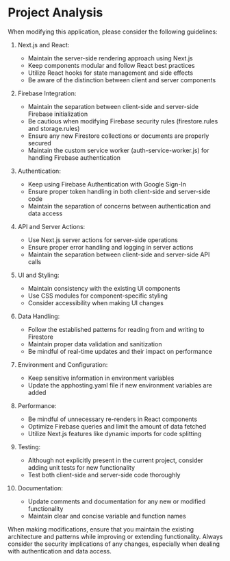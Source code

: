 # Project Analysis

When modifying this application, please consider the following guidelines:

1. Next.js and React:
   - Maintain the server-side rendering approach using Next.js
   - Keep components modular and follow React best practices
   - Utilize React hooks for state management and side effects
   - Be aware of the distinction between client and server components

2. Firebase Integration:
   - Maintain the separation between client-side and server-side Firebase initialization
   - Be cautious when modifying Firebase security rules (firestore.rules and storage.rules)
   - Ensure any new Firestore collections or documents are properly secured
   - Maintain the custom service worker (auth-service-worker.js) for handling Firebase authentication

3. Authentication:
   - Keep using Firebase Authentication with Google Sign-In
   - Ensure proper token handling in both client-side and server-side code
   - Maintain the separation of concerns between authentication and data access

4. API and Server Actions:
   - Use Next.js server actions for server-side operations
   - Ensure proper error handling and logging in server actions
   - Maintain the separation between client-side and server-side API calls

5. UI and Styling:
   - Maintain consistency with the existing UI components
   - Use CSS modules for component-specific styling
   - Consider accessibility when making UI changes

6. Data Handling:
   - Follow the established patterns for reading from and writing to Firestore
   - Maintain proper data validation and sanitization
   - Be mindful of real-time updates and their impact on performance

7. Environment and Configuration:
   - Keep sensitive information in environment variables
   - Update the apphosting.yaml file if new environment variables are added

8. Performance:
   - Be mindful of unnecessary re-renders in React components
   - Optimize Firebase queries and limit the amount of data fetched
   - Utilize Next.js features like dynamic imports for code splitting

9. Testing:
   - Although not explicitly present in the current project, consider adding unit tests for new functionality
   - Test both client-side and server-side code thoroughly

10. Documentation:
    - Update comments and documentation for any new or modified functionality
    - Maintain clear and concise variable and function names

When making modifications, ensure that you maintain the existing architecture and patterns while improving or extending functionality. Always consider the security implications of any changes, especially when dealing with authentication and data access.
